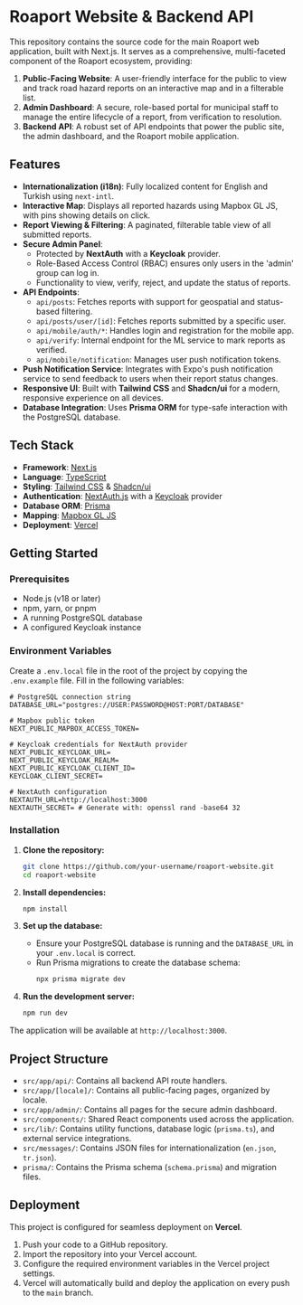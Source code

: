 # Roaport Website & Backend API

This repository contains the source code for the main Roaport web application, built with Next.js. It serves as a comprehensive, multi-faceted component of the Roaport ecosystem, providing:

1.  **Public-Facing Website**: A user-friendly interface for the public to view and track road hazard reports on an interactive map and in a filterable list.
2.  **Admin Dashboard**: A secure, role-based portal for municipal staff to manage the entire lifecycle of a report, from verification to resolution.
3.  **Backend API**: A robust set of API endpoints that power the public site, the admin dashboard, and the Roaport mobile application.

## Features

- **Internationalization (i18n)**: Fully localized content for English and Turkish using `next-intl`.
- **Interactive Map**: Displays all reported hazards using Mapbox GL JS, with pins showing details on click.
- **Report Viewing & Filtering**: A paginated, filterable table view of all submitted reports.
- **Secure Admin Panel**:
  - Protected by **NextAuth** with a **Keycloak** provider.
  - Role-Based Access Control (RBAC) ensures only users in the 'admin' group can log in.
  - Functionality to view, verify, reject, and update the status of reports.
- **API Endpoints**:
  - `api/posts`: Fetches reports with support for geospatial and status-based filtering.
  - `api/posts/user/[id]`: Fetches reports submitted by a specific user.
  - `api/mobile/auth/*`: Handles login and registration for the mobile app.
  - `api/verify`: Internal endpoint for the ML service to mark reports as verified.
  - `api/mobile/notification`: Manages user push notification tokens.
- **Push Notification Service**: Integrates with Expo's push notification service to send feedback to users when their report status changes.
- **Responsive UI**: Built with **Tailwind CSS** and **Shadcn/ui** for a modern, responsive experience on all devices.
- **Database Integration**: Uses **Prisma ORM** for type-safe interaction with the PostgreSQL database.

## Tech Stack

- **Framework**: [Next.js](https://nextjs.org/)
- **Language**: [TypeScript](https://www.typescriptlang.org/)
- **Styling**: [Tailwind CSS](https://tailwindcss.com/) & [Shadcn/ui](https://ui.shadcn.com/)
- **Authentication**: [NextAuth.js](https://next-auth.js.org/) with a [Keycloak](https://www.keycloak.org/) provider
- **Database ORM**: [Prisma](https://www.prisma.io/)
- **Mapping**: [Mapbox GL JS](https://www.mapbox.com/mapbox-gl-js)
- **Deployment**: [Vercel](https://vercel.com/)

## Getting Started

### Prerequisites

- Node.js (v18 or later)
- npm, yarn, or pnpm
- A running PostgreSQL database
- A configured Keycloak instance

### Environment Variables

Create a `.env.local` file in the root of the project by copying the `.env.example` file. Fill in the following variables:

```env
# PostgreSQL connection string
DATABASE_URL="postgres://USER:PASSWORD@HOST:PORT/DATABASE"

# Mapbox public token
NEXT_PUBLIC_MAPBOX_ACCESS_TOKEN=

# Keycloak credentials for NextAuth provider
NEXT_PUBLIC_KEYCLOAK_URL=
NEXT_PUBLIC_KEYCLOAK_REALM=
NEXT_PUBLIC_KEYCLOAK_CLIENT_ID=
KEYCLOAK_CLIENT_SECRET=

# NextAuth configuration
NEXTAUTH_URL=http://localhost:3000
NEXTAUTH_SECRET= # Generate with: openssl rand -base64 32
```

### Installation

1.  **Clone the repository:**
    ```bash
    git clone https://github.com/your-username/roaport-website.git
    cd roaport-website
    ```

2.  **Install dependencies:**
    ```bash
    npm install
    ```

3.  **Set up the database:**
    - Ensure your PostgreSQL database is running and the `DATABASE_URL` in your `.env.local` is correct.
    - Run Prisma migrations to create the database schema:
      ```bash
      npx prisma migrate dev
      ```

4.  **Run the development server:**
    ```bash
    npm run dev
    ```

The application will be available at `http://localhost:3000`.

## Project Structure

- `src/app/api/`: Contains all backend API route handlers.
- `src/app/[locale]/`: Contains all public-facing pages, organized by locale.
- `src/app/admin/`: Contains all pages for the secure admin dashboard.
- `src/components/`: Shared React components used across the application.
- `src/lib/`: Contains utility functions, database logic (`prisma.ts`), and external service integrations.
- `src/messages/`: Contains JSON files for internationalization (`en.json`, `tr.json`).
- `prisma/`: Contains the Prisma schema (`schema.prisma`) and migration files.

## Deployment

This project is configured for seamless deployment on **Vercel**.

1.  Push your code to a GitHub repository.
2.  Import the repository into your Vercel account.
3.  Configure the required environment variables in the Vercel project settings.
4.  Vercel will automatically build and deploy the application on every push to the `main` branch.
